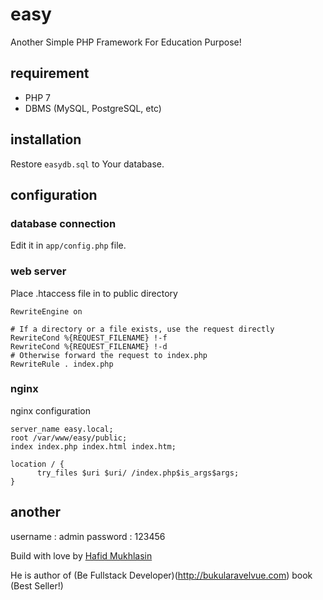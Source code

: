 # easy
Another Simple PHP Framework For Education Purpose!

## requirement

- PHP 7
- DBMS (MySQL, PostgreSQL, etc)

## installation

Restore `easydb.sql` to Your database. 

## configuration

### database connection

Edit it in `app/config.php` file.

### web server

Place .htaccess file in to public directory

```
RewriteEngine on

# If a directory or a file exists, use the request directly
RewriteCond %{REQUEST_FILENAME} !-f
RewriteCond %{REQUEST_FILENAME} !-d
# Otherwise forward the request to index.php
RewriteRule . index.php
```

### nginx

nginx configuration

```
server_name easy.local;
root /var/www/easy/public;
index index.php index.html index.htm;

location / {
      try_files $uri $uri/ /index.php$is_args$args;
}
```

## another

username : admin 
password : 123456

Build with love by [Hafid Mukhlasin](http://hafidmukhlasin.com)

He is author of (Be Fullstack Developer)(http://bukularavelvue.com) book (Best Seller!)
